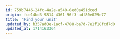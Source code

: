 ```yaml
---
id: 759b7446-24fc-4a2e-a540-0ed0a451dced
origin: fce14bd3-9814-4361-96f3-adf80e029e77
title: 'Find your unit'
updated_by: b357ad0e-1acf-4788-ba7d-7e1f18fcd7d0
updated_at: 1714163364
---
```

